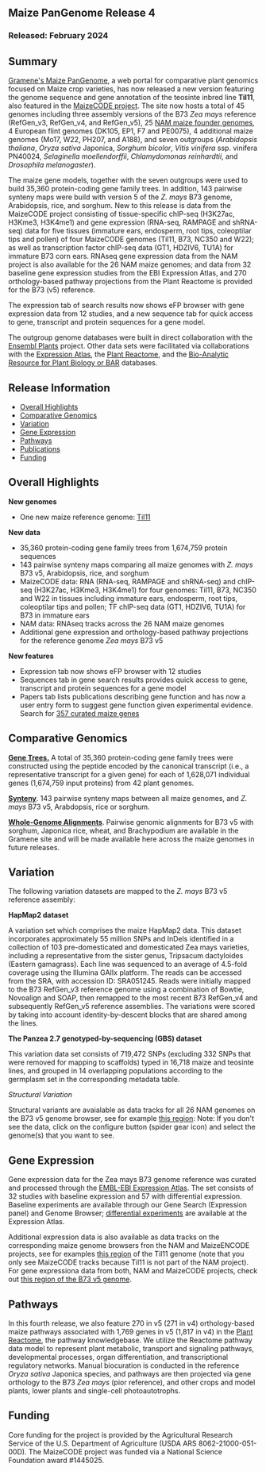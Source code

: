 ## Maize PanGenome Release 4
### Released: February 2024
## Summary
[Gramene's Maize PanGenome](http://maize-pangenome.gramene.org), a web portal for comparative plant genomics focused on Maize crop varieties,
has now released a new version featuring the genome sequence and gene annotation of the teosinte inbred line **Til11**, also featured in the [MaizeCODE project](http://www.maizecode.org/data/). The site now hosts a total of 45 genomes including three assembly versions of the B73 _Zea mays_ reference (RefGen_v3, RefGen_v4, and RefGen_v5), 25 [NAM maize founder genomes](https://nam-genomes.github.io/), 4 European flint genomes (DK105, EP1, F7 and PE0075), 4 additional maize genomes (Mo17, W22, PH207, and A188), and seven outgroups (_Arabidopsis thaliana_, _Oryza sativa_ Japonica, _Sorghum bicolor_, _Vitis vinifera_ ssp. vinifera PN40024, _Selaginella moellendorffii_, _Chlamydomonas reinhardtii_, and _Drosophila melanogaster_).

The maize gene models, together with the seven outgroups were used to build 35,360 protein-coding gene family trees. In addition, 143 pairwise synteny maps were build with version 5 of the _Z. mays_ B73 genome, Arabidopsis, rice, and sorghum. New to this release is data from the MaizeCODE project consisting of tissue-specific chIP-seq (H3K27ac, H3Kme3, H3K4me1) and gene expression (RNA-seq, RAMPAGE and shRNA-seq) data for five tissues (immature ears, endosperm, root tips, coleoptilar tips and pollen) of four MaizeCODE genomes (Til11, B73, NC350 and W22); as well as transcription factor chIP-seq data (GT1, HDZIV6, TU1A) for immature B73 corn ears. RNAseq gene expression data from the NAM project is also available for the 26 NAM maize genomes; and data from 32 baseline gene expression studies from the EBI Expression Atlas, and 270 orthology-based pathway projections from the Plant Reactome is provided for the B73 (v5) reference.

The expression tab of search results now shows eFP browser with gene expression data from 12 studies, and a new sequence tab for quick access to gene, transcript and protein sequences for a gene model. 

The outgroup genome databases were built in direct collaboration with the [Ensembl Plants](http://plants.ensembl.org) project. Other data sets were facilitated via collaborations with the [Expression Atlas](https://www.ebi.ac.uk/gxa/plant/experiments), the [Plant Reactome](https://plantreactome.gramene.org/), and the [Bio-Analytic Resource for Plant Biology or BAR](https://bar.utoronto.ca/)  databases.

## Release Information
- [Overall Highlights](#overall-highlights)
- [Comparative Genomics](#comparative-genomics)
- [Variation](#variation)
- [Gene Expression](#gene-expression)
- [Pathways](#pathways)
- [Publications](#publications)
- [Funding](#funding)

## Overall Highlights
**New genomes**
- One new maize reference genome: [Til11](https://maize-pangenome-ensembl.gramene.org/Zea_maysti11/Info/Annotation/#assembly)

**New data**
- 35,360 protein-coding gene family trees from 1,674,759 protein sequences
- 143 pairwise synteny maps comparing all maize genomes with _Z. mays_ B73 v5, Arabidopsis, rice, and sorghum
- MaizeCODE data: RNA (RNA-seq, RAMPAGE and shRNA-seq) and chIP-seq (H3K27ac, H3Kme3, H3K4me1) for four genomes: Til11, B73, NC350 and W22 in tissues including immature ears, endosperm, root tips, coleoptilar tips and pollen; TF chIP-seq data (GT1, HDZIV6, TU1A) for B73 in immature ears
- NAM data: RNAseq tracks across the 26 NAM maize genomes
- Additional gene expression and orthology-based pathway projections for the reference genome *Zea mays* B73 v5

**New features**
- Expression tab now shows eFP browser with 12 studies
- Sequences tab in gene search results provides quick access to gene, transcript and protein sequences for a gene model
- Papers tab lists publications describing gene function and has now a user entry form to suggest gene function given experimental evidence. Search for [357 curated maize genes](https://maize-pangenome.gramene.org/?filters={%22status%22:%22init%22,%22operation%22:%22AND%22,%22negate%22:false,%22marked%22:false,%22leftIdx%22:0,%22rightIdx%22:3,%22children%22:[{%22fq_field%22:%22capabilities%22,%22fq_value%22:%22pubs%22,%22name%22:%22publication%22,%22category%22:%22Curated%22,%22leftIdx%22:1,%22rightIdx%22:2,%22negate%22:false,%22showMenu%22:false,%22marked%22:true}],%22showMarked%22:false,%22showMenu%22:false,%22moveCopyMode%22:%22%22,%22searchOffset%22:0,%22rows%22:20}&genomes=4577)

## Comparative Genomics

[**Gene Trees.**](http://maize-pangenome-ensembl.gramene.org/prot_tree_stats.html) A total of
35,360 protein-coding gene family trees were constructed using the peptide encoded by
the canonical transcript (i.e., a representative transcript for a given gene) for each
of 1,628,071 individual genes (1,674,759 input proteins) from 42 plant genomes.

[**Synteny**](https://maize-pangenome-ensembl.gramene.org/compara_analyses.html). 143 pairwise synteny maps between all maize genomes, and _Z. mays_ B73 v5, Arabdopsis, rice or sorghum.

[**Whole-Genome Alignments**](https://maize-pangenome-ensembl.gramene.org/info/genome/compara/compara_analyses.html). Pairwise genomic alignments for B73 v5 with sorghum, Japonica rice, wheat, and Brachypodium are available in the Gramene site and will be made available here across the maize genomes in future releases.

## Variation

The following variation datasets are mapped to the _Z. mays_ B73 v5 reference assembly:

**HapMap2 dataset**

A variation set which comprises the maize HapMap2 data. This dataset incorporates approximately 55 million SNPs and InDels identified in a collection of 103 pre-domesticated and domesticated Zea mays varieties, including a representative from the sister genus, Tripsacum dactyloides (Eastern gamagrass). Each line was sequenced to an average of 4.5-fold coverage using the Illumina GAIIx platform. The reads can be accessed from the SRA, with accession ID: SRA051245. Reads were initially mapped to the B73 RefGen_v3 reference genome using a combination of Bowtie, Novoalign and SOAP, then remapped to the most recent B73 RefGen_v4 and subsequently RefGen_v5 reference assemblies. The variations were scored by taking into account identity-by-descent blocks that are shared among the lines.

**The Panzea 2.7 genotyped-by-sequencing (GBS) dataset**

This variation data set consists of 719,472 SNPs (excluding 332 SNPs that were removed for mapping to scaffolds) typed in 16,718 maize and teosinte lines, and grouped in 14 overlapping populations according to the germplasm set in the corresponding metadata table.

*Structural Variation*

Structural variants are avaialable as data tracks for all 26 NAM genomes on the B73 v5 genome browser, see for example [this region](https://maize-pangenome-ensembl.gramene.org/Zea_maysb73/Location/View?r=1:109000-145001): Note: If you don't see the data, click on the configure button (spider gear icon) and select the genome(s) that you want to see.


## Gene Expression

Gene expression data for the Zea mays B73 genome reference was curated and
processed through the [EMBL-EBI Expression Atlas](https://www.ebi.ac.uk/gxa/plant/experiments).
The set consists of 32 studies with baseline expression and 57 with differential expression. Baseline experiments
are available through our Gene Search (Expression panel) and Genome Browser; [differential experiments](https://www.ebi.ac.uk/gxa/experiments?kingdom=Plants&species=Zea+mays&experimentType=Differential) are available at the Expression Atlas.

Additional expression data is also available as data tracks on the corresponding maize genome browsers fron the NAM and MaizeENCODE projects, see for examples [this region](https://maize-pangenome-ensembl.gramene.org/Zea_maysti11/Location/View?r=1:109000-145001) of the Til11 genome (note that you only see MaizeCODE tracks because Til11 is not part of the NAM project). For gene expressiona data from both, NAM and MaizeCODE projects, check out [this region of the B73 v5 genome](https://maize-pangenome-ensembl.gramene.org/Zea_maysb73/Location/View?r=1:109000-145001).


## Pathways

In this fourth release, we also feature 270 in v5 (271 in v4) orthology-based maize pathways associated with 1,769 genes in v5 (1,817 in v4) in the [Plant Reactome](https://plantreactome.gramene.org/), the pathway knowledgebase. We utilize the Reactome pathway data model to represent plant metabolic, transport and signaling pathways, developmental processes, organ differentiation, and transcriptional regulatory networks. Manual biocuration is conducted in the reference _Oryza sativa_ Japonica species, and pathways are then projected via gene orthology to the B73 _Zea mays_ (pior reference), and other crops and model plants, lower plants and single-cell photoautotrophs.


## Funding

Core funding for the project is provided by the Agricultural Research Service of the U.S. Department of Agriculture (USDA ARS 8062-21000-051-00D). The MaizeCODE project was funded via a National Science Foundation award #1445025.
